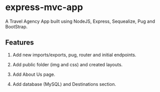 # express-mvc-app

A Travel Agency App built using NodeJS, Express, Sequealize, Pug and BootStrap.


## Features 

1. Add new imports/exports, pug, router and initial endpoints.

2. Add public folder (img and css) and created layouts.

3. Add About Us page.

4. Add database (MySQL) and Destinations section. 


